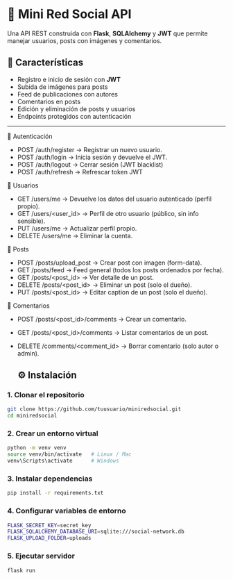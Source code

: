 # 📸 Mini Red Social API

Una API REST construida con **Flask**, **SQLAlchemy** y **JWT** que permite manejar usuarios, posts con imágenes y comentarios.

## 🚀 Características

- Registro e inicio de sesión con **JWT**
- Subida de imágenes para posts
- Feed de publicaciones con autores
- Comentarios en posts
- Edición y eliminación de posts y usuarios
- Endpoints protegidos con autenticación

---

🔑 Autenticación 

- POST /auth/register → Registrar un nuevo usuario.
- POST /auth/login → Inicia sesión y devuelve el JWT.
- POST /auth/logout → Cerrar sesión (JWT blacklist)
- POST /auth/refresh → Refrescar token JWT

👨 Usuarios

- GET /users/me → Devuelve los datos del usuario autenticado (perfil propio).
- GET /users/<user_id> → Perfil de otro usuario (público, sin info sensible).
- PUT /users/me → Actualizar perfil propio.
- DELETE /users/me → Eliminar la cuenta.

📸 Posts

- POST /posts/upload_post → Crear post con imagen (form-data).
- GET /posts/feed → Feed general (todos los posts ordenados por fecha).
- GET /posts/<post_id> → Ver detalle de un post.
- DELETE /posts/<post_id> → Eliminar un post (solo el dueño).
- PUT /posts/<post_id> → Editar caption de un post (solo el dueño).

💬 Comentarios

- POST /posts/<post_id>/comments → Crear un comentario.
- GET /posts/<post_id>/comments → Listar comentarios de un post.
- DELETE /comments/<comment_id> → Borrar comentario (solo autor o admin).

  ## ⚙️ Instalación

### 1. Clonar el repositorio
```bash
git clone https://github.com/tuusuario/miniredsocial.git
cd miniredsocial
```

### 2. Crear un entorno virtual
```bash
python -m venv venv
source venv/bin/activate   # Linux / Mac
venv\Scripts\activate      # Windows
```

### 3. Instalar dependencias
```bash
pip install -r requirements.txt
```

### 4. Configurar variables de entorno
```bash
FLASK_SECRET_KEY=secret_key
FLASK_SQLALCHEMY_DATABASE_URI=sqlite:///social-network.db
FLASK_UPLOAD_FOLDER=uploads
```

### 5. Ejecutar servidor
```bash
flask run
```
